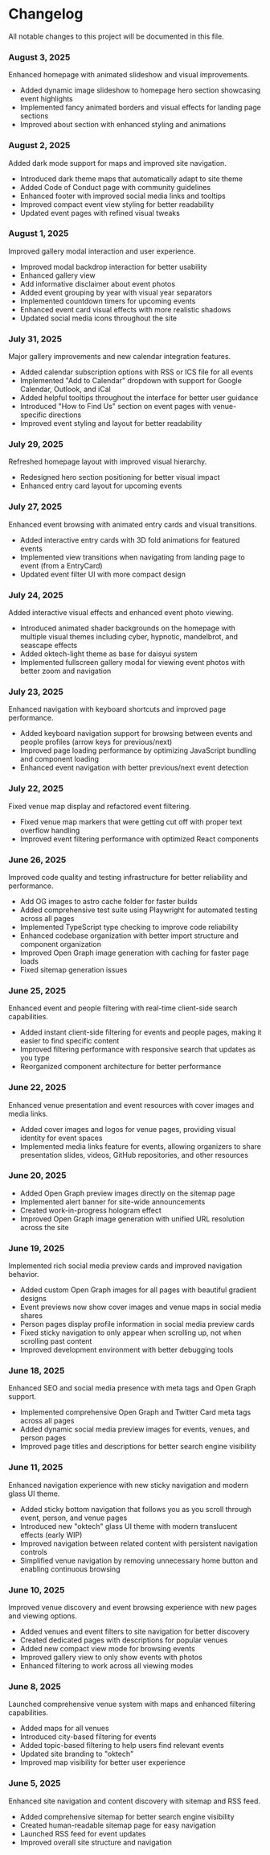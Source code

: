# Changelog

All notable changes to this project will be documented in this file.

### August 3, 2025

Enhanced homepage with animated slideshow and visual improvements.

- Added dynamic image slideshow to homepage hero section showcasing event highlights
- Implemented fancy animated borders and visual effects for landing page sections
- Improved about section with enhanced styling and animations

### August 2, 2025

Added dark mode support for maps and improved site navigation.

- Introduced dark theme maps that automatically adapt to site theme
- Added Code of Conduct page with community guidelines
- Enhanced footer with improved social media links and tooltips
- Improved compact event view styling for better readability
- Updated event pages with refined visual tweaks

### August 1, 2025

Improved gallery modal interaction and user experience.

- Improved modal backdrop interaction for better usability
- Enhanced gallery view
- Add informative disclaimer about event photos
- Added event grouping by year with visual year separators
- Implemented countdown timers for upcoming events
- Enhanced event card visual effects with more realistic shadows
- Updated social media icons throughout the site

### July 31, 2025

Major gallery improvements and new calendar integration features.

- Added calendar subscription options with RSS or ICS file for all events
- Implemented "Add to Calendar" dropdown with support for Google Calendar, Outlook, and iCal
- Added helpful tooltips throughout the interface for better user guidance
- Introduced "How to Find Us" section on event pages with venue-specific directions
- Improved event styling and layout for better readability

### July 29, 2025

Refreshed homepage layout with improved visual hierarchy.

- Redesigned hero section positioning for better visual impact
- Enhanced entry card layout for upcoming events

### July 27, 2025

Enhanced event browsing with animated entry cards and visual transitions.

- Added interactive entry cards with 3D fold animations for featured events
- Implemented view transitions when navigating from landing page to event (from a EntryCard)
- Updated event filter UI with more compact design

### July 24, 2025

Added interactive visual effects and enhanced event photo viewing.

- Introduced animated shader backgrounds on the homepage with multiple visual themes including cyber, hypnotic, mandelbrot, and seascape effects
- Added oktech-light theme as base for daisyui system
- Implemented fullscreen gallery modal for viewing event photos with better zoom and navigation

### July 23, 2025

Enhanced navigation with keyboard shortcuts and improved page performance.

- Added keyboard navigation support for browsing between events and people profiles (arrow keys for previous/next)
- Improved page loading performance by optimizing JavaScript bundling and component loading
- Enhanced event navigation with better previous/next event detection

### July 22, 2025

Fixed venue map display and refactored event filtering.

- Fixed venue map markers that were getting cut off with proper text overflow handling
- Improved event filtering performance with optimized React components

### June 26, 2025

Improved code quality and testing infrastructure for better reliability and performance.

- Add OG images to astro cache folder for faster builds
- Added comprehensive test suite using Playwright for automated testing across all pages
- Implemented TypeScript type checking to improve code reliability
- Enhanced codebase organization with better import structure and component organization
- Improved Open Graph image generation with caching for faster page loads
- Fixed sitemap generation issues

### June 25, 2025

Enhanced event and people filtering with real-time client-side search capabilities.

- Added instant client-side filtering for events and people pages, making it easier to find specific content
- Improved filtering performance with responsive search that updates as you type
- Reorganized component architecture for better performance

### June 22, 2025

Enhanced venue presentation and event resources with cover images and media links.

- Added cover images and logos for venue pages, providing visual identity for event spaces
- Implemented media links feature for events, allowing organizers to share presentation slides, videos, GitHub repositories, and other resources

### June 20, 2025

- Added Open Graph preview images directly on the sitemap page
- Implemented alert banner for site-wide announcements
- Created work-in-progress hologram effect
- Improved Open Graph image generation with unified URL resolution across the site

### June 19, 2025

Implemented rich social media preview cards and improved navigation behavior.

- Added custom Open Graph images for all pages with beautiful gradient designs
- Event previews now show cover images and venue maps in social media shares
- Person pages display profile information in social media preview cards
- Fixed sticky navigation to only appear when scrolling up, not when scrolling past content
- Improved development environment with better debugging tools

### June 18, 2025

Enhanced SEO and social media presence with meta tags and Open Graph support.

- Implemented comprehensive Open Graph and Twitter Card meta tags across all pages
- Added dynamic social media preview images for events, venues, and person pages
- Improved page titles and descriptions for better search engine visibility

### June 11, 2025

Enhanced navigation experience with new sticky navigation and modern glass UI theme.

- Added sticky bottom navigation that follows you as you scroll through event, person, and venue pages
- Introduced new "oktech" glass UI theme with modern translucent effects (early WIP)
- Improved navigation between related content with persistent navigation controls
- Simplified venue navigation by removing unnecessary home button and enabling continuous browsing

### June 10, 2025

Improved venue discovery and event browsing experience with new pages and viewing options.

- Added venues and event filters to site navigation for better discovery
- Created dedicated pages with descriptions for popular venues
- Added new compact view mode for browsing events
- Improved gallery view to only show events with photos
- Enhanced filtering to work across all viewing modes

### June 8, 2025

Launched comprehensive venue system with maps and enhanced filtering capabilities.

- Added maps for all venues
- Introduced city-based filtering for events
- Added topic-based filtering to help users find relevant events
- Updated site branding to "oktech"
- Improved map visibility for better user experience

### June 5, 2025

Enhanced site navigation and content discovery with sitemap and RSS feed.

- Added comprehensive sitemap for better search engine visibility
- Created human-readable sitemap page for easy navigation
- Launched RSS feed for event updates
- Improved overall site structure and navigation
